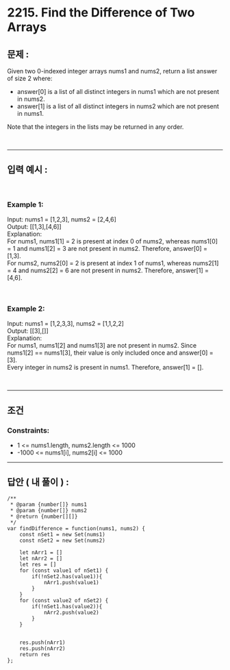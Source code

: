 # 2215. Find the Difference of Two Arrays

## 문제 :

Given two 0-indexed integer arrays nums1 and nums2, return a list answer of size 2 where:

- answer[0] is a list of all distinct integers in nums1 which are not present in nums2.
- answer[1] is a list of all distinct integers in nums2 which are not present in nums1.

Note that the integers in the lists may be returned in any order.

<br/>

---

## 입력 예시 :

<br/>

### Example 1:

Input: nums1 = [1,2,3], nums2 = [2,4,6]
<br/>
Output: [[1,3],[4,6]]
<br/>
Explanation:
<br/>
For nums1, nums1[1] = 2 is present at index 0 of nums2, whereas nums1[0] = 1 and nums1[2] = 3 are not present in nums2. Therefore, answer[0] = [1,3].
<br/>
For nums2, nums2[0] = 2 is present at index 1 of nums1, whereas nums2[1] = 4 and nums2[2] = 6 are not present in nums2. Therefore, answer[1] = [4,6].

<br/>

### Example 2:

Input: nums1 = [1,2,3,3], nums2 = [1,1,2,2]
<br/>
Output: [[3],[]]
<br/>
Explanation:
<br/>
For nums1, nums1[2] and nums1[3] are not present in nums2. Since nums1[2] == nums1[3], their value is only included once and answer[0] = [3].
<br/>
Every integer in nums2 is present in nums1. Therefore, answer[1] = [].

<br/>

---

## 조건

### Constraints:

- 1 <= nums1.length, nums2.length <= 1000
- -1000 <= nums1[i], nums2[i] <= 1000

---

## 답안 ( 내 풀이 ) :

```
/**
 * @param {number[]} nums1
 * @param {number[]} nums2
 * @return {number[][]}
 */
var findDifference = function(nums1, nums2) {
    const nSet1 = new Set(nums1)
    const nSet2 = new Set(nums2)

    let nArr1 = []
    let nArr2 = []
    let res = []
    for (const value1 of nSet1) {
        if(!nSet2.has(value1)){
            nArr1.push(value1)
        }
    }
    for (const value2 of nSet2) {
        if(!nSet1.has(value2)){
            nArr2.push(value2)
        }
    }


    res.push(nArr1)
    res.push(nArr2)
    return res
};
```
